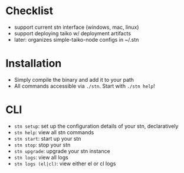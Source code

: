 # Checklist

- support current stn interface (windows, mac, linux)
- support deploying taiko w/ deployment artifacts
- later: organizes simple-taiko-node configs in ~/.stn

# Installation

- Simply compile the binary and add it to your path
- All commands accessible via `./stn`. Start with `./stn help`!

# CLI

- `stn setup`: set up the configuration details of your stn, declaratively
- `stn help`: view all stn commands
- `stn start`: start up your stn
- `stn stop`: stop your stn
- `stn upgrade`: upgrade your stn instance
- `stn logs`: view all logs
- `stn logs (el|cl)`: view either el or cl logs
